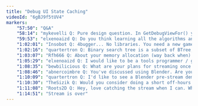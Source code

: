 ```yaml
---
title: "Debug UI State Caching"
videoId: "6gBJ9f5tUV4"
markers:
    "57:50": "Q&A"
    "58:14": "mykevelli Q: Pure design question. In GetDebugViewFor() your method is named such that it's a query but it appears to be a command in some cases (in that it changes the state of the system). I've heard that you typically want to avoid this. Do you agree? Is there a reason you did this?"
    "59:53": "elxenoaizd Q: Do you think learning all the algorithms and data structures is a must, or is it OK to learn them when the need for one of them rises? Or is it one of those things that you have to learn beforehand in order to know if you need them or not?"
    "1:02:01": "Insobot Q: 4bugger... No libraries. You need a new game maker?"
    "1:02:16": "quartertron	Q: Binary search tree is a subset of BTree, I think"
    "1:03:07": "Rfh666 Q: About your memory allocation (way back when): Shouldn't the amount of memory you allocate depend on the size of the world chosen by the user? As it is, it is fixed at compile time (if I understand correctly)"
    "1:05:29": "elxenoaizd Q: I would like to be a tools programmer / game tech writer like you, but I'm still learning things so I'm not fully qualified to work as one. I'm thinking of working in a simple game company where the qualifications aren't so hardcore (maybe they use Unity or whatever), and at the same time do my private low-level self-learning. Good idea? Yes / No"
    "1:08:35": "bewbilicious Q: What are your plans for streaming once you complete this game?"
    "1:08:46": "abnercoimbre Q: You've discussed using Blender. Are you a 3D modeller of some sort? More specifically, what operations do you do with that software package?"
    "1:10:09": "quartertron Q: I'd like to see a Blender pre-stream demo"
    "1:10:30": "TheSizik Q: Would you consider doing a short off-hours stream to show people how you do things (like metaprogramming) that you won't get to touch on in Handmade Hero?"
    "1:11:08": "Roots2D Q: Hey, love catching the stream when I can. What language do you recommend as a beginner programmer looking to get into game development?"
    "1:14:51": "Stream is over"
---
```

